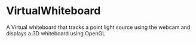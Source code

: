 # VirtualWhiteboard
A Virtual whiteboard that tracks a point light source using the webcam and displays a 3D whiteboard using OpenGL
